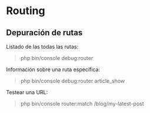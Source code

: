 Routing
=======

Depuración de rutas
-------------------

Listado de las todas las rutas:

> php bin/console debug:router

Información sobre una ruta específica: 

> php bin/console debug:router article_show

Testear una URL:

> php bin/console router:match /blog/my-latest-post